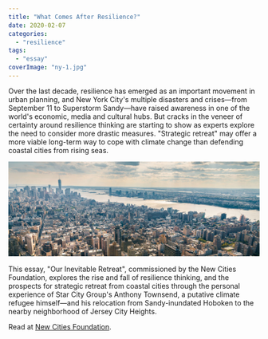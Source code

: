 ```yaml
---
title: "What Comes After Resilience?"
date: 2020-02-07
categories: 
  - "resilience"
tags: 
  - "essay"
coverImage: "ny-1.jpg"
---
```


Over the last decade, resilience has emerged as an important movement in urban planning, and New York City's multiple disasters and crises—from September 11 to Superstorm Sandy—have raised awareness in one of the world's economic, media and cultural hubs. But cracks in the veneer of certainty around resilience thinking are starting to show as experts explore the need to consider more drastic measures. "Strategic retreat" may offer a more viable long-term way to cope with climate change than defending coastal cities from rising seas.

![](images/ny-1-1024x386.jpg)

This essay, "Our Inevitable Retreat", commissioned by the New Cities Foundation, explores the rise and fall of resilience thinking, and the prospects for strategic retreat from coastal cities through the personal experience of Star City Group's Anthony Townsend, a putative climate refugee himself—and his relocation from Sandy-inundated Hoboken to the nearby neighborhood of Jersey City Heights.

Read at [New Cities Foundation](https://newcities.org/the-big-picture-our-inevitable-retreat/).
